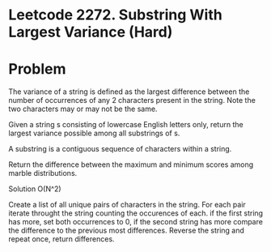 # Leetcode 2272. Substring With Largest Variance (Hard)

# Problem

The variance of a string is defined as the largest difference between the number of occurrences of any 2 characters present in the string. Note the two characters may or may not be the same.

Given a string s consisting of lowercase English letters only, return the largest variance possible among all substrings of s.

A substring is a contiguous sequence of characters within a string.

Return the difference between the maximum and minimum scores among marble distributions.

Solution O(N^2)

Create a list of all unique pairs of characters in the string. For each pair iterate throught the string counting the occurences of each. if the first string has more, set both occurrences to 0, if the second string has more compare the difference to the previous most differences. Reverse the string and repeat once, return differences.
